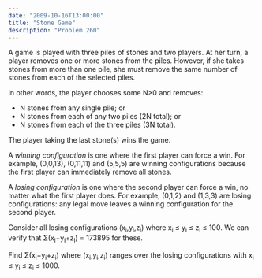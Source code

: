 ```yaml
---
date: "2009-10-16T13:00:00"
title: "Stone Game"
description: "Problem 260"
---
```


<p>A game is played with three piles of stones and two players.
At her turn, a player removes one or more stones from the piles. However, if she takes stones from more than one pile, she must remove the same number of stones from each of the selected piles.</p>
<p>In other words, the player chooses some N&gt;0 and removes:
</p><ul><li>N stones from any single pile; or</li>
<li>N stones from each of any two piles (2N total); or</li>
<li>N stones from each of the three piles (3N total).</li></ul>
The player taking the last stone(s) wins the game.

<p>A <i>winning configuration</i> is one where the first player can force a win.
For example, (0,0,13), (0,11,11) and (5,5,5) are winning configurations because the first player can immediately remove all stones.</p>
<p>A <i>losing configuration</i> is one where the second player can force a win, no matter what the first player does. 
For example, (0,1,2) and (1,3,3) are losing configurations: any legal move leaves a winning configuration for the second player.</p>
<p>Consider all  losing configurations (x<sub>i</sub>,y<sub>i</sub>,z<sub>i</sub>) where x<sub>i</sub> ≤ y<sub>i</sub> ≤ z<sub>i</sub> ≤ 100.
We can verify that Σ(x<sub>i</sub>+y<sub>i</sub>+z<sub>i</sub>) = 173895 for these.</p>
<p>Find Σ(x<sub>i</sub>+y<sub>i</sub>+z<sub>i</sub>) where (x<sub>i</sub>,y<sub>i</sub>,z<sub>i</sub>) ranges over the losing configurations
with x<sub>i</sub> ≤ y<sub>i</sub> ≤ z<sub>i</sub> ≤ 1000.</p>

